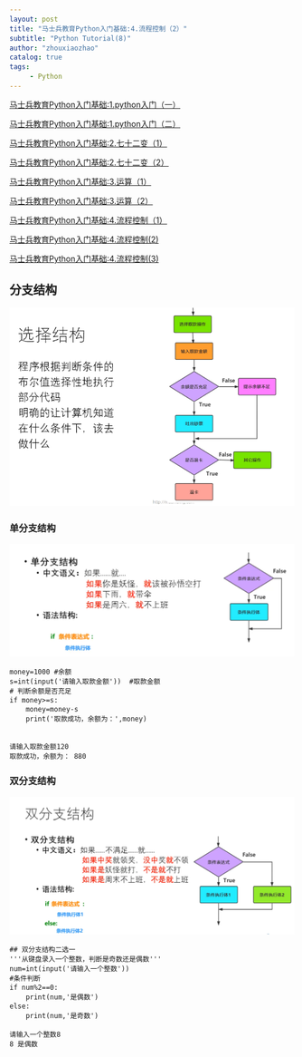 ```yaml
---
layout: post
title: "马士兵教育Python入门基础:4.流程控制（2）"
subtitle: "Python Tutorial(8)"
author: "zhouxiaozhao"
catalog: true
tags:
     - Python
---
```


[马士兵教育Python入门基础:1.python入门（一）](https://www.zhouxiaozhao.cn/2020/09/10/python1/)

[马士兵教育Python入门基础:1.python入门（二）](https://www.zhouxiaozhao.cn/2020/09/12/python2/)

[马士兵教育Python入门基础:2.七十二变（1）](https://www.zhouxiaozhao.cn/2020/09/15/python3/)

[马士兵教育Python入门基础:2.七十二变（2）](https://www.zhouxiaozhao.cn/2020/09/24/python4/)

[马士兵教育Python入门基础:3.运算（1）](https://www.zhouxiaozhao.cn/2020/09/26/python5/)

[马士兵教育Python入门基础:3.运算（2）](https://www.zhouxiaozhao.cn/2020/10/15/python6/)

[马士兵教育Python入门基础:4.流程控制（1）](https://www.zhouxiaozhao.cn/2020/10/17/python7/)

[马士兵教育Python入门基础:4.流程控制(2)](https://www.zhouxiaozhao.cn/2020/10/20/python8/)

[马士兵教育Python入门基础:4.流程控制(3)](https://www.zhouxiaozhao.cn/2020/10/22/python9/)



## 分支结构

![image-20201029092923884](/img/posts/2020.10.18/image-20201029092923884.png)

### 单分支结构

![image-20201029093215871](/img/posts/2020.10.18/image-20201029093215871.png)

```
money=1000 #余额
s=int(input('请输入取款金额'))  #取款金额
# 判断余额是否充足
if money>=s:
    money=money-s
    print('取款成功，余额为：',money)


请输入取款金额120
取款成功，余额为： 880
```

### 双分支结构

![image-20201029093907721](/img/posts/2020.10.18/image-20201029093907721.png)

```
## 双分支结构二选一
'''从键盘录入一个整数，判断是奇数还是偶数'''
num=int(input('请输入一个整数'))
#条件判断
if num%2==0:
    print(num,'是偶数')
else:
    print(num,'是奇数')

请输入一个整数8
8 是偶数

```

